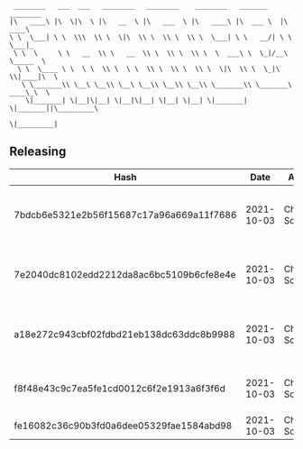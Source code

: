 ```
 ________   ___  ___   ________   ________    ________   _______    ________      
|\   ____\ |\  \|\  \ |\   __  \ |\   ___  \ |\   ____\ |\  ___ \  |\   ____\     
\ \  \___| \ \  \\\  \\ \  \|\  \\ \  \\ \  \\ \  \___| \ \   __/| \ \  \___|_    
 \ \  \     \ \   __  \\ \   __  \\ \  \\ \  \\ \  \  ___\ \  \_|/__\ \_____  \   
  \ \  \____ \ \  \ \  \\ \  \ \  \\ \  \\ \  \\ \  \|\  \\ \  \_|\ \\|____|\  \  
   \ \_______\\ \__\ \__\\ \__\ \__\\ \__\\ \__\\ \_______\\ \_______\ ____\_\  \ 
    \|_______| \|__|\|__| \|__|\|__| \|__| \|__| \|_______| \|_______||\_________\
                                                                      \|_________|
```

## Releasing
| Hash | Date | Author | Changes |
|------|------|--------|---------|
| 7bdcb6e5321e2b56f15687c17a96a669a11f7686 | 2021-10-03 | Chris Schubert | Updating namespaces to match folder structure |
| 7e2040dc8102edd2212da8ac6bc5109b6cfe8e4e | 2021-10-03 | Chris Schubert | Adding back files removed by template process |
| a18e272c943cbf02fdbd21eb138dc63ddc8b9988 | 2021-10-03 | Chris Schubert | Organizing Appalachia packages for package management |
| f8f48e43c9c7ea5fe1cd0012c6f2e1913a6f3f6d | 2021-10-03 | Chris Schubert | Initializing organization repository for project. |
| fe16082c36c90b3fd0a6dee05329fae1584abd98 | 2021-10-03 | Chris Schubert | Added README.md |

